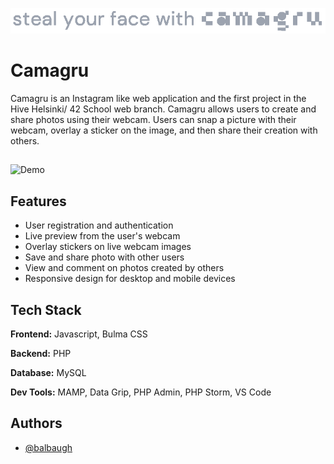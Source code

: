 
![Logo](https://github.com/balbaugh/camagru/raw/main/public/logo/camagruTextAlt.png)

# Camagru

Camagru is an Instagram like web application and the first project in the Hive Helsinki/ 42 School web branch. Camagru allows users to create and share photos using their webcam. Users can snap a picture with their webcam, overlay a sticker on the image, and then share their creation with others.

## 
![Demo](https://github.com/balbaugh/camagru/raw/main/demo.gif)


## Features

- User registration and authentication
- Live preview from the user's webcam
- Overlay stickers on live webcam images
- Save and share photo with other users
- View and comment on photos created by others
- Responsive design for desktop and mobile devices


## Tech Stack
**Frontend:** Javascript, Bulma CSS

**Backend:** PHP

**Database:** MySQL

**Dev Tools:** MAMP, Data Grip, PHP Admin, PHP Storm, VS Code


## Authors

- [@balbaugh](https://www.github.com/balbaugh)
